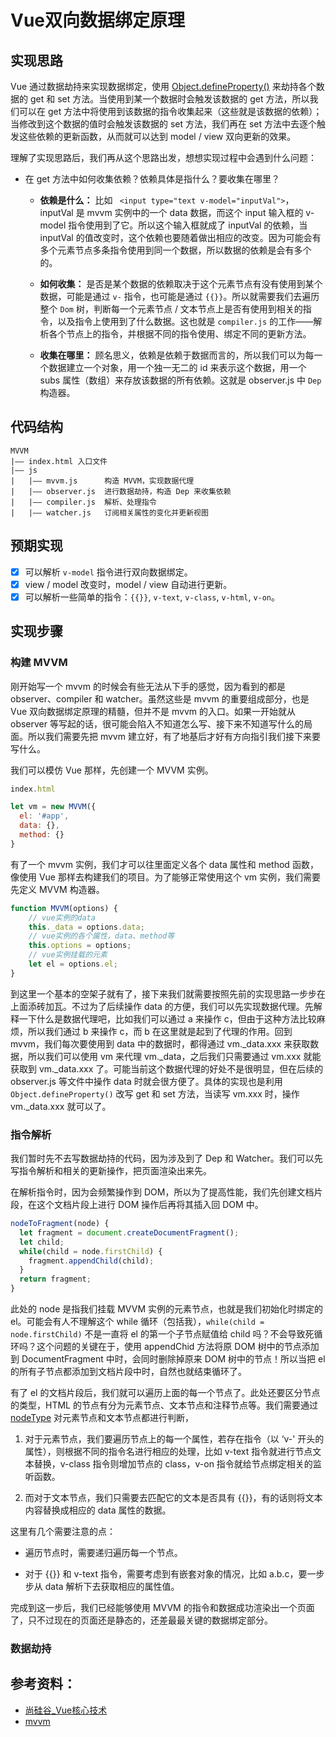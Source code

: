 # Vue双向数据绑定原理

## 实现思路

Vue 通过数据劫持来实现数据绑定，使用 [Object.defineProperty()](https://developer.mozilla.org/zh-CN/docs/Web/JavaScript/Reference/Global_Objects/Object/defineProperty) 来劫持各个数据的 get 和 set 方法。当使用到某一个数据时会触发该数据的 get 方法，所以我们可以在 get 方法中将使用到该数据的指令收集起来（这些就是该数据的依赖）；当修改到这个数据的值时会触发该数据的 set 方法，我们再在 set 方法中去逐个触发这些依赖的更新函数，从而就可以达到 model / view 双向更新的效果。

理解了实现思路后，我们再从这个思路出发，想想实现过程中会遇到什么问题：

- 在 get 方法中如何收集依赖？依赖具体是指什么？要收集在哪里？

  - **依赖是什么：** 比如 ` <input type="text v-model="inputVal">`，inputVal 是 mvvm 实例中的一个 data 数据，而这个 input 输入框的 v-model 指令使用到了它。所以这个输入框就成了 inputVal 的依赖，当 inputVal 的值改变时，这个依赖也要随着做出相应的改变。因为可能会有多个元素节点多条指令使用到同一个数据，所以数据的依赖是会有多个的。

  - **如何收集：** 是否是某个数据的依赖取决于这个元素节点有没有使用到某个数据，可能是通过 `v-` 指令，也可能是通过 `{{}}`。所以就需要我们去遍历整个 `Dom` 树，判断每一个元素节点 / 文本节点上是否有使用到相关的指令，以及指令上使用到了什么数据。这也就是 `compiler.js` 的工作——解析各个节点上的指令，并根据不同的指令使用、绑定不同的更新方法。

  - **收集在哪里：** 顾名思义，依赖是依赖于数据而言的，所以我们可以为每一个数据建立一个对象，用一个独一无二的 id 来表示这个数据，用一个 subs 属性（数组）来存放该数据的所有依赖。这就是 observer.js 中 `Dep` 构造器。

## 代码结构

```
MVVM
|—— index.html 入口文件
|—— js
|   |—— mvvm.js      构造 MVVM，实现数据代理
|   |—— observer.js  进行数据劫持，构造 Dep 来收集依赖
|   |—— compiler.js  解析、处理指令
|   |—— watcher.js   订阅相关属性的变化并更新视图
```

## 预期实现

- [x] 可以解析 `v-model` 指令进行双向数据绑定。
- [x] view / model 改变时，model / view 自动进行更新。
- [x] 可以解析一些简单的指令：`{{}}`, `v-text`, `v-class`, `v-html`, `v-on`。

## 实现步骤

### 构建 MVVM

刚开始写一个 mvvm 的时候会有些无法从下手的感觉，因为看到的都是 observer、compiler 和 watcher。虽然这些是 mvvm 的重要组成部分，也是 Vue 双向数据绑定原理的精髓，但并不是 mvvm 的入口。如果一开始就从 observer 等写起的话，很可能会陷入不知道怎么写、接下来不知道写什么的局面。所以我们需要先把 mvvm 建立好，有了地基后才好有方向指引我们接下来要写什么。

我们可以模仿 Vue 那样，先创建一个 MVVM 实例。

```js
index.html

let vm = new MVVM({
  el: '#app',
  data: {},
  method: {}
}
```

有了一个 mvvm 实例，我们才可以往里面定义各个 data 属性和 method 函数，像使用 Vue 那样去构建我们的项目。为了能够正常使用这个 vm 实例，我们需要先定义 MVVM 构造器。

```js
function MVVM(options) {
	// vue实例的data
	this._data = options.data;
	// vue实例的各个属性，data、method等
	this.options = options;
	// vue实例挂载的元素
	let el = options.el;
}
```

到这里一个基本的空架子就有了，接下来我们就需要按照先前的实现思路一步步在上面添砖加瓦。不过为了后续操作 data 的方便，我们可以先实现数据代理。先解释一下什么是数据代理吧，比如我们可以通过 a 来操作 c，但由于这种方法比较麻烦，所以我们通过 b 来操作 c，而 b 在这里就是起到了代理的作用。回到 mvvm，我们每次要使用到 data 中的数据时，都得通过 vm._data.xxx 来获取数据，所以我们可以使用 vm 来代理 vm._data，之后我们只需要通过 vm.xxx 就能获取到 vm._data.xxx 了。可能当前这个数据代理的好处不是很明显，但在后续的 observer.js 等文件中操作 data 时就会很方便了。具体的实现也是利用 `Object.defineProperty()` 改写 get 和 set 方法，当读写 vm.xxx 时，操作 vm._data.xxx 就可以了。

### 指令解析

我们暂时先不去写数据劫持的代码，因为涉及到了 Dep 和 Watcher。我们可以先写指令解析和相关的更新操作，把页面渲染出来先。

在解析指令时，因为会频繁操作到 DOM，所以为了提高性能，我们先创建文档片段，在这个文档片段上进行 DOM 操作后再将其插入回 DOM 中。

```js
nodeToFragment(node) {
  let fragment = document.createDocumentFragment();
  let child;
  while(child = node.firstChild) {
    fragment.appendChild(child);
  }
  return fragment;
}
```

此处的 node 是指我们挂载 MVVM 实例的元素节点，也就是我们初始化时绑定的 el。可能会有人不理解这个 while 循环（包括我），`while(child = node.firstChild)` 不是一直将 el 的第一个子节点赋值给 child 吗？不会导致死循环吗？这个问题的关键在于，使用 appendChid 方法将原 DOM 树中的节点添加到 DocumentFragment 中时，会同时删除掉原来 DOM 树中的节点！所以当把 el 的所有子节点都添加到文档片段中时，自然也就结束循环了。

有了 el 的文档片段后，我们就可以遍历上面的每一个节点了。此处还要区分节点的类型，HTML 的节点有分为元素节点、文本节点和注释节点等。我们需要通过 [nodeType]( MDN ) 对元素节点和文本节点都进行判断，

1.  对于元素节点，我们要遍历节点上的每一个属性，若存在指令（以 ‘v-' 开头的属性），则根据不同的指令名进行相应的处理，比如 v-text 指令就进行节点文本替换，v-class 指令则增加节点的 class，v-on 指令就给节点绑定相关的监听函数。

2.  而对于文本节点，我们只需要去匹配它的文本是否具有 {{}}，有的话则将文本内容替换成相应的 data 属性的数据。

这里有几个需要注意的点：

- 遍历节点时，需要递归遍历每一个节点。

- 对于 {{}} 和 v-text 指令，需要考虑到有嵌套对象的情况，比如 a.b.c，要一步步从 data 解析下去获取相应的属性值。

完成到这一步后，我们已经能够使用 MVVM 的指令和数据成功渲染出一个页面了，只不过现在的页面还是静态的，还差最最关键的数据绑定部分。

### 数据劫持
























## 参考资料：
- [尚硅谷_Vue核心技术](https://www.bilibili.com/video/av24099073/?p=49)
- [mvvm](https://github.com/DMQ/mvvm)

